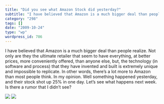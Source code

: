 ```yaml
---
title: "Did you see what Amazon Stock did yesterday?"
subtitle: "I have believed that Amazon is a much bigger deal than people realize. Not only are they the ultimat..."
category: "298"
tags: []
date: "2009-10-24"
type: "wp"
wordpress_id: 786
---
```

I have believed that Amazon is a much bigger deal than people realize. Not only are they the ultimate retailer that seem to have everything, at better prices, more conveniently offered, than anyone else, but, the technology (in software and process) that they have invented and built is extremely unique and impossible to replicate. In other words, there’s a lot more to Amazon than most people think. In my opinion.
Well something happened yesterday, and their stock shot up 25% in one day. Let’s see what happens next week. Is there a rumor that I didn’t see? 

![](https://i0.wp.com/s3.media.squarespace.com/production/1075723/12829350/wp-content/uploads/2009/10/screen-shot-2009-10-24-at-114910-am.png?w=584)
![](https://i0.wp.com/img.zemanta.com/pixy.gif?w=584)